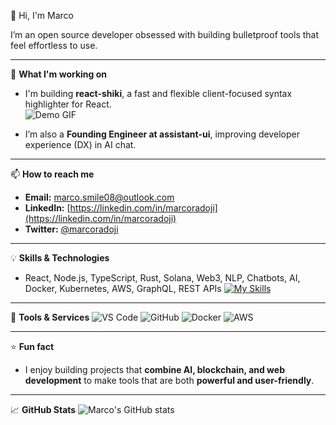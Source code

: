 👋 Hi, I'm Marco

I’m an open source developer obsessed with building bulletproof tools that feel effortless to use.

---

🔭 **What I'm working on**
- I'm building **react-shiki**, a fast and flexible client-focused syntax highlighter for React.  
  ![Demo GIF](https://media.giphy.com/media/3o7aD2saalBwwftBIY/giphy.gif)

- I’m also a **Founding Engineer at assistant-ui**, improving developer experience (DX) in AI chat.  

---

📫 **How to reach me**
- **Email:** marco.smile08@outlook.com  
- **LinkedIn:** [https://linkedin.com/in/marcoradoji](https://linkedin.com/in/marcoradoji)  
- **Twitter:** [@marcoradoji](https://twitter.com/marcoradoji)

---

💡 **Skills & Technologies**
- React, Node.js, TypeScript, Rust, Solana, Web3, NLP, Chatbots, AI, Docker, Kubernetes, AWS, GraphQL, REST APIs
[![My Skills](https://skillicons.dev/icons?i=aws,gcp,azure,react,vue,flutter&perline=3)](https://skillicons.dev)

---

🧰 **Tools & Services**
![VS Code](https://img.shields.io/badge/VS%20Code-007ACC?style=for-the-badge&logo=visual-studio-code&logoColor=white)
![GitHub](https://img.shields.io/badge/GitHub-181717?style=for-the-badge&logo=github&logoColor=white)
![Docker](https://img.shields.io/badge/Docker-2496ED?style=for-the-badge&logo=docker&logoColor=white)
![AWS](https://img.shields.io/badge/AWS-232F3E?style=for-the-badge&logo=amazon-aws&logoColor=white)

---

⭐ **Fun fact**
- I enjoy building projects that **combine AI, blockchain, and web development** to make tools that are both **powerful and user-friendly**.

---

📈 **GitHub Stats**
![Marco's GitHub stats](https://github-readme-stats.vercel.app/api?username=MarcoRadoji&show_icons=true&theme=radical)
